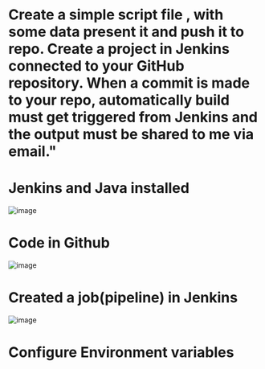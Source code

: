 # Create a simple script file , with some data present it and push it to repo. Create a project in Jenkins connected to your GitHub repository. When a commit is made to your repo, automatically build must get triggered from Jenkins and the output must be shared to me via email."

# Jenkins and Java installed

![image](https://github.com/ArpanaM/Guvi_tasks/assets/68733492/fc7f5ccd-99ae-4296-801d-2e8e85cbda0d)


# Code in Github 
![image](https://github.com/ArpanaM/Guvi_tasks/assets/68733492/004777ad-c800-481f-843c-6538ede4836e)


# Created a job(pipeline) in Jenkins

![image](https://github.com/ArpanaM/Guvi_tasks/assets/68733492/fa79fca1-7a91-4b5b-bc21-b234bf35df20)

# Configure Environment variables






